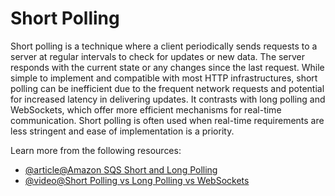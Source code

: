 # Short Polling

Short polling is a technique where a client periodically sends requests to a server at regular intervals to check for updates or new data. The server responds with the current state or any changes since the last request. While simple to implement and compatible with most HTTP infrastructures, short polling can be inefficient due to the frequent network requests and potential for increased latency in delivering updates. It contrasts with long polling and WebSockets, which offer more efficient mechanisms for real-time communication. Short polling is often used when real-time requirements are less stringent and ease of implementation is a priority.

Learn more from the following resources:

- [@article@Amazon SQS Short and Long Polling](https://docs.aws.amazon.com/AWSSimpleQueueService/latest/SQSDeveloperGuide/sqs-short-and-long-polling.html)
- [@video@Short Polling vs Long Polling vs WebSockets](https://www.youtube.com/watch?v=ZBM28ZPlin8)
